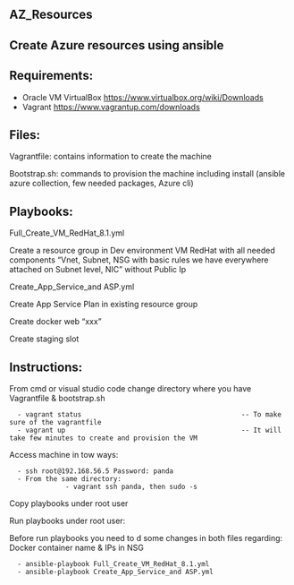 ## AZ_Resources
## Create Azure resources using ansible 

## Requirements: 

 - Oracle VM VirtualBox https://www.virtualbox.org/wiki/Downloads 
 - Vagrant https://www.vagrantup.com/downloads 

## Files: 

Vagrantfile: contains information to create the machine 

Bootstrap.sh: commands to provision the machine including install (ansible azure collection, few needed packages, Azure cli)

## Playbooks: 

Full_Create_VM_RedHat_8.1.yml  

Create a resource group in Dev environment VM RedHat with all needed components “Vnet, Subnet, NSG with basic rules we have everywhere attached on Subnet level, NIC” without Public Ip 

Create_App_Service_and ASP.yml 

Create App Service Plan in existing resource group 

Create docker web “xxx” 

Create staging slot  

## Instructions: 

From cmd or visual studio code change directory where you have Vagrantfile & bootstrap.sh 

      - vagrant status                                        -- To make sure of the vagrantfile 
      - vagrant up                                            -- It will take few minutes to create and provision the VM 

Access machine in tow ways: 

      - ssh root@192.168.56.5 Password: panda
      - From the same directory: 
                  - vagrant ssh panda, then sudo -s 

Copy playbooks under root user 

Run playbooks under root user:  

Before run playbooks you need to d some changes in both files regarding:
Docker container name & IPs in NSG 

      - ansible-playbook Full_Create_VM_RedHat_8.1.yml 
      - ansible-playbook Create_App_Service_and ASP.yml 

